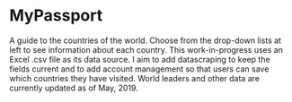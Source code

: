 # MyPassport

A guide to the countries of the world. Choose from the drop-down lists at left to see information about each country. This work-in-progress uses an Excel .csv file as its data source. I aim to add datascraping to keep the fields current and to add account management so that users can save which countries they have visited. World leaders and other data are currently updated as of May, 2019.
